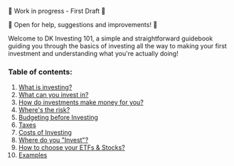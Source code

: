 🚧 Work in progress - First Draft 🚧

🚧 Open for help, suggestions and improvements! 🚧

Welcome to DK Investing 101, a simple and straightforward guidebook guiding you through the basics of investing all the way to making your first investment and understanding what you're actually doing!

### Table of contents:
1. [What is investing?](https://github.com/dk-invest-101/DK-Investing-101/blob/main/0.1%20What%20is%20Investing.md)
2. [What can you invest in?](https://github.com/dk-invest-101/DK-Investing-101/blob/main/0.2%20What%20can%20you%20invest%20in.md)
3. [How do investments make money for you?](https://github.com/dk-invest-101/DK-Investing-101/blob/main/0.3%20How%20do%20investments%20make%20money%20for%20you.md)
4. [Where's the risk?](https://github.com/dk-invest-101/DK-Investing-101/blob/main/0.4%20Where's%20the%20risk.md)
5. [Budgeting before Investing](https://github.com/dk-invest-101/DK-Investing-101/blob/main/0.5%20Budgeting%20before%20Investing.md)
6. [Taxes](https://github.com/dk-invest-101/DK-Investing-101/blob/main/0.6%20Taxes.md)
7. [Costs of Investing](https://github.com/dk-invest-101/DK-Investing-101/blob/main/0.7%20Costs%20of%20Investing.md)
8. [Where do you "Invest"?](https://github.com/dk-invest-101/DK-Investing-101/blob/main/0.8%20Where%20do%20you%20invest%3F.md)
9. [How to choose your ETFs & Stocks?](https://github.com/dk-invest-101/DK-Investing-101/blob/main/0.9%20How%20to%20choose%20your%20ETFs%20%26%20Stocks%3F.md)
10. [Examples](https://github.com/dk-invest-101/DK-Investing-101/blob/main/0.10%20Stock%20%26%20ETF%20profit%20and%20fees%20examples.md)
